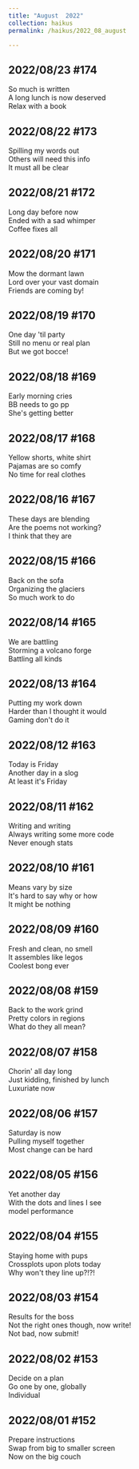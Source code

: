 ```yaml
---
title: "August  2022"
collection: haikus
permalink: /haikus/2022_08_august

---
```


## 2022/08/23 #174
So much is written \
A long lunch is now deserved \
Relax with a book

## 2022/08/22 #173
Spilling my words out \
Others will need this info \
It must all be clear

## 2022/08/21 #172
Long day before now \
Ended with a sad whimper \
Coffee fixes all

## 2022/08/20 #171
Mow the dormant lawn \
Lord over your vast domain \
Friends are coming by!

## 2022/08/19 #170
One day 'til party \
Still no menu or real plan \
But we got bocce!

## 2022/08/18 #169
Early morning cries \
BB needs to go pp \
She's getting better

## 2022/08/17 #168
Yellow shorts, white shirt \
Pajamas are so comfy \
No time for real clothes

## 2022/08/16 #167
These days are blending \
Are the poems not working? \
I think that they are

## 2022/08/15 #166
Back on the sofa \
Organizing the glaciers \
So much work to do

## 2022/08/14 #165
We are battling \
Storming a volcano forge \
Battling all kinds

## 2022/08/13 #164
Putting my work down \
Harder than I thought it would \
Gaming don't do it

## 2022/08/12 #163
Today is Friday \
Another day in a slog \
At least it's Friday

## 2022/08/11 #162
Writing and writing \
Always writing some more code \
Never enough stats

## 2022/08/10 #161
Means vary by size \
It's hard to say why or how \
It might be nothing

## 2022/08/09 #160
Fresh and clean, no smell \
It assembles like legos \
Coolest bong ever

## 2022/08/08 #159
Back to the work grind \
Pretty colors in regions \
What do they all mean?

## 2022/08/07 #158
Chorin' all day long \
Just kidding, finished by lunch \
Luxuriate now

## 2022/08/06 #157
Saturday is now \
Pulling myself together \
Most change can be hard

## 2022/08/05 #156
Yet another day \
With the dots and lines I see \
model performance

## 2022/08/04 #155
Staying home with pups \
Crossplots upon plots today \
Why won't they line up?!?!

## 2022/08/03 #154
Results for the boss \
Not the right ones though, now write! \
Not bad, now submit!

## 2022/08/02 #153
Decide on a plan \
Go one by one, globally \
Individual

## 2022/08/01 #152
Prepare instructions \
Swap from big to smaller screen \
Now on the big couch



<!-- Tana on eesti
vabariigiaastapaev
joogid koigile -->



<!-- Heading 1
======

Heading 2  
======

Heading 3
====== -->
